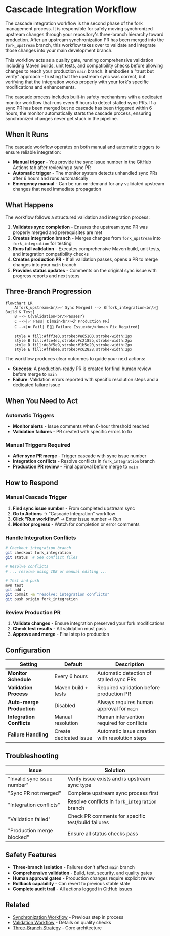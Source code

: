 # Cascade Integration Workflow

The cascade integration workflow is the second phase of the fork management process. It is responsible for safely moving synchronized upstream changes through your repository's three-branch hierarchy toward production. After an upstream synchronization PR has been merged into the `fork_upstream` branch, this workflow takes over to validate and integrate those changes into your main development branch.

This workflow acts as a quality gate, running comprehensive validation including Maven builds, unit tests, and compatibility checks before allowing changes to reach your production `main` branch. It embodies a "trust but verify" approach - trusting that the upstream sync was correct, but verifying that the integration works properly with your fork's specific modifications and enhancements.

The cascade process includes built-in safety mechanisms with a dedicated monitor workflow that runs every 6 hours to detect stalled sync PRs. If a sync PR has been merged but no cascade has been triggered within 6 hours, the monitor automatically starts the cascade process, ensuring synchronized changes never get stuck in the pipeline.

## When It Runs

The cascade workflow operates on both manual and automatic triggers to ensure reliable integration:

- **Manual trigger** - You provide the sync issue number in the GitHub Actions tab after reviewing a sync PR
- **Automatic trigger** - The monitor system detects unhandled sync PRs after 6 hours and runs automatically
- **Emergency manual** - Can be run on-demand for any validated upstream changes that need immediate propagation

## What Happens

The workflow follows a structured validation and integration process:

1. **Validates sync completion** - Ensures the upstream sync PR was properly merged and prerequisites are met
2. **Creates integration branch** - Merges changes from `fork_upstream` into `fork_integration` for testing
3. **Runs full validation** - Executes comprehensive Maven build, unit tests, and integration compatibility checks
4. **Creates production PR** - If all validation passes, opens a PR to merge changes into your `main` branch
5. **Provides status updates** - Comments on the original sync issue with progress reports and next steps

## Three-Branch Progression

```mermaid
flowchart LR
    A[fork_upstream<br/>✅ Sync Merged] --> B[fork_integration<br/>🔨 Build & Test]
    B --> C{Validation<br/>Passes?}
    C -->|✅ Pass| D[main<br/>📋 Production PR]
    C -->|❌ Fail| E[🚨 Failure Issue<br/>Human Fix Required]

    style A fill:#fff3e0,stroke:#e65100,stroke-width:2px
    style B fill:#fce4ec,stroke:#c2185b,stroke-width:2px
    style D fill:#e8f5e9,stroke:#1b5e20,stroke-width:2px
    style E fill:#ffebee,stroke:#c62828,stroke-width:2px
```

The workflow produces clear outcomes to guide your next actions:
- **Success**: A production-ready PR is created for final human review before merge to `main`
- **Failure**: Validation errors reported with specific resolution steps and a dedicated failure issue

## When You Need to Act

### Automatic Triggers
- **Monitor alerts** - Issue comments when 6-hour threshold reached
- **Validation failures** - PR created with specific errors to fix

### Manual Triggers Required
- **After sync PR merge** - Trigger cascade with sync issue number
- **Integration conflicts** - Resolve conflicts in `fork_integration` branch
- **Production PR review** - Final approval before merge to `main`

## How to Respond

### Manual Cascade Trigger
1. **Find sync issue number** - From completed upstream sync
2. **Go to Actions** → "Cascade Integration" workflow
3. **Click "Run workflow"** → Enter issue number → Run
4. **Monitor progress** - Watch for completion or error comments

### Handle Integration Conflicts
```bash
# Checkout integration branch
git checkout fork_integration
git status  # See conflict files

# Resolve conflicts
# ... resolve using IDE or manual editing ...

# Test and push
mvn test
git add .
git commit -m "resolve: integration conflicts"
git push origin fork_integration
```

### Review Production PR
1. **Validate changes** - Ensure integration preserved your fork modifications
2. **Check test results** - All validation must pass
3. **Approve and merge** - Final step to production

## Configuration

| Setting | Default | Description |
|---------|---------|-------------|
| **Monitor Schedule** | Every 6 hours | Automatic detection of stalled sync PRs |
| **Validation Process** | Maven build + tests | Required validation before production PR |
| **Auto-merge Production** | Disabled | Always requires human approval for `main` |
| **Integration Conflicts** | Manual resolution | Human intervention required for conflicts |
| **Failure Handling** | Create dedicated issue | Automatic issue creation with resolution steps |

## Troubleshooting

| Issue | Solution |
|-------|----------|
| "Invalid sync issue number" | Verify issue exists and is upstream sync type |
| "Sync PR not merged" | Complete upstream sync process first |
| "Integration conflicts" | Resolve conflicts in `fork_integration` branch |
| "Validation failed" | Check PR comments for specific test/build failures |
| "Production merge blocked" | Ensure all status checks pass |

## Safety Features

- **Three-branch isolation** - Failures don't affect `main` branch
- **Comprehensive validation** - Build, test, security, and quality gates
- **Human approval gates** - Production changes require explicit review
- **Rollback capability** - Can revert to previous stable state
- **Complete audit trail** - All actions logged in GitHub issues

## Related

- [Synchronization Workflow](synchronization.md) - Previous step in process
- [Validation Workflow](validation.md) - Details on quality checks
- [Three-Branch Strategy](../decisions/adr_001_three_branch_strategy.md) - Core architecture